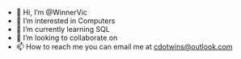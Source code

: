 - 👋 Hi, I’m @WinnerVic
- 👀 I’m interested in Computers
- 🌱 I’m currently learning SQL
- 💞️ I’m looking to collaborate on 
- 📫 How to reach me you can email me at cdotwins@outlook.com


<!---
WinnerVic/WinnerVic is a ✨ special ✨ repository because its `README.md` (this file) appears on your GitHub profile.
You can click the Preview link to take a look at your changes.
--->
